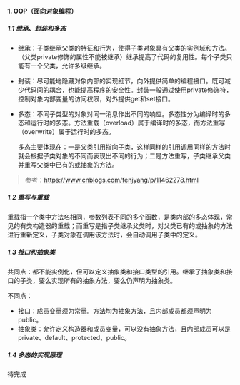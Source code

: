 #### 1. OOP（面向对象编程）

##### 1.1 继承、封装和多态

- 继承：子类继承父类的特征和行为，使得子类对象具有父类的实例域和方法。（父类private修饰的属性不能被继承）继承提高了代码的复用性。每个子类只能有一个父类，允许多级继承。

- 封装：尽可能地隐藏对象内部的实现细节，向外提供简单的编程接口。既可减少代码间的耦合，也能提高程序的安全性。封装一般通过使用private修饰符，控制对象内部变量的访问权限，对外提供get和set接口。

- 多态：不同子类型的对象对同一消息作出不同的响应。多态性分为编译时的多态和运行时的多态。方法重载（overload）属于编译时的多态，而方法重写（overwrite）属于运行时的多态。

  多态主要体现在：一是父类引用指向子类，这样同样的引用调用同样的方法时就会根据子类对象的不同而表现出不同的行为；二是方法重写，子类继承父类并重写父类中已有的或抽象的方法。

> 参考：https://www.cnblogs.com/fenjyang/p/11462278.html

##### 1.2 重写与重载

重载指一个类中方法名相同，参数列表不同的多个函数，是类内部的多态体现，常见的有类构造器的重载；而重写是指子类继承父类时，对父类已有的或抽象的方法进行重新定义，子类对象在调用该方法时，会自动调用子类中的定义。

##### 1.3 接口和抽象类

共同点：都不能实例化，但可以定义抽象类和接口类型的引用。继承了抽象类和接口的子类，要么实现所有的抽象方法，要么仍声明为抽象类。

不同点：
- 接口：成员变量须为常量。方法均为抽象方法，且内部成员都须声明为public。
- 抽象类：允许定义构造器和成员变量，可以没有抽象方法，且内部成员可以是private、default、protected、public。

##### 1.4 多态的实现原理

待完成
